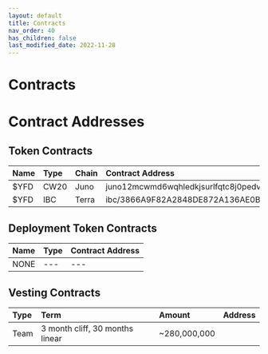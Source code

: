 ```yaml
---
layout: default
title: Contracts
nav_order: 40
has_children: false
last_modified_date: 2022-11-28
---
```


Contracts
=========

# Contract Addresses

## Token Contracts

| Name      | Type | Chain | Contract Address |
|:----------|:-----|:------|:-------------------------------------------------------|
| $YFD | CW20 | Juno | juno12mcwmd6wqhledkjsurlfqtc8j0pedvxlcxw3gs4kh2qf808ehehsen8nmw  |
| $YFD | IBC | Terra | ibc/3866A9F82A2848DE872A136AE0B6D7C550AA397A8FD9ACB8C8C594DA059D2B76 |

## Deployment Token Contracts

| Name      |  Type | Contract Address |
|:----------|:------|:------------------------------------------------------------|
| NONE | --- | --- |

## Vesting Contracts

| Type      |  Term  | Amount | Address |
|:----------|:-----|:------|:-------------------------------------------------------|
| Team | 3 month cliff, 30 months linear | ~280,000,000 |  |